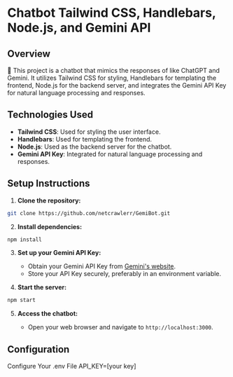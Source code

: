 # Chatbot Tailwind CSS, Handlebars, Node.js, and Gemini API

## Overview

🤖 This project is a chatbot that mimics the responses of like ChatGPT and Gemini.
It utilizes Tailwind CSS for styling, Handlebars for templating the frontend, Node.js for the backend server, and integrates the Gemini API Key for natural language processing and responses.


## Technologies Used

- **Tailwind CSS**: Used for styling the user interface.
- **Handlebars**: Used for templating the frontend.
- **Node.js**: Used as the backend server for the chatbot.
- **Gemini API Key**: Integrated for natural language processing and responses.

## Setup Instructions

1. **Clone the repository:**

```bash
git clone https://github.com/netcrawlerr/GemiBot.git
```

2. **Install dependencies:**

```bash
npm install
```

3. **Set up your Gemini API Key:**

   - Obtain your Gemini API Key from [Gemini's website](https://ai.google.dev/gemini-api).
   - Store your API Key securely, preferably in an environment variable.

4. **Start the server:**

```bash
npm start
```

5. **Access the chatbot:**

   - Open your web browser and navigate to `http://localhost:3000`.

## Configuration

Configure Your .env File 
API_KEY=[your key]

